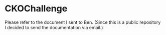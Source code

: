 # CKOChallenge
Please refer to the document I sent to Ben.
(Since this is a public repository I decided to send the documentation via email.)